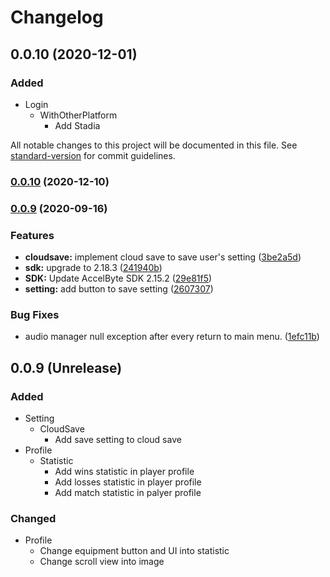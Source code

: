 # Changelog
## 0.0.10 (2020-12-01)
### Added
- Login
  - WithOtherPlatform
    - Add Stadia

All notable changes to this project will be documented in this file. See [standard-version](https://github.com/conventional-changelog/standard-version) for commit guidelines.

### [0.0.10](https://bitbucket.org/accelbyte/justice-unity-sample-project/branches/compare/0.0.10%0D0.0.9) (2020-12-10)

### [0.0.9](https://bitbucket.org/accelbyte/justice-unity-sample-project/branches/compare/v0.0.9%0Dv0.0.8) (2020-09-16)


### Features

* **cloudsave:** implement cloud save to save user's setting ([3be2a5d](https://bitbucket.org/accelbyte/justice-unity-sample-project/commits/3be2a5db1f98fa9d26cbe70ddb467335b8d81c60))
* **sdk:** upgrade to 2.18.3 ([241940b](https://bitbucket.org/accelbyte/justice-unity-sample-project/commits/241940b0de69918bf5fd923b10349b53f2021404))
* **SDK:** Update AccelByte SDK 2.15.2 ([29e81f5](https://bitbucket.org/accelbyte/justice-unity-sample-project/commits/29e81f58293e920540f5ca9c5f1cda8b8be5140b))
* **setting:** add button to save setting ([2607307](https://bitbucket.org/accelbyte/justice-unity-sample-project/commits/2607307a613b50ecb0b5de5a20bb8b81c3b60e0c))


### Bug Fixes

* audio manager null exception after every return to main menu. ([1efc11b](https://bitbucket.org/accelbyte/justice-unity-sample-project/commits/1efc11b106a263b97c57d8538bcf04c8111bb49e))

## 0.0.9 (Unrelease)
### Added
- Setting
  - CloudSave
    - Add save setting to cloud save
- Profile
  - Statistic
    - Add wins statistic in player profile
    - Add losses statistic in player profile
    - Add match statistic in palyer profile
### Changed
- Profile
  - Change equipment button and UI into statistic 
  - Change scroll view into image
